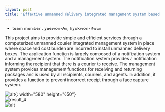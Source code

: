 ```yaml
---
layout: post
title: 'Effective unmanned delivery integrated management system based on substitute'
---
```

- team member : yaewon-An, hyukwon-Kwon

This project aims to provide simple and efficient services through a computerized unmanned courier integrated management
system in place where space and cost burden are incurred to install unmanned delivery boxes.
The application function is largely composed of a notification system and a management system.
The notification system provides a notification informing the recipient that there is a courier to receive.
The management system provides management functions for receiving and returning packages and is used by all recipients, couriers, and agents. 
 In addition, it provides a function to prevent incorrect receipt through a face capture system.


![alt](https://yaewon0411.github.io/blog/assets/img/projects/proj-2/project2_image.png){: width="580" height="650"}<br>
![result_4](https://yaewon0411.github.io/blog/assets/img/projects/proj-2/gif1.gif)<br>
![alt](https://yaewon0411.github.io/blog/assets/img/projects/proj-2/pro2_img2.png)

